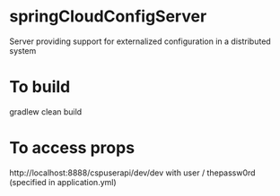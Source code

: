 # springCloudConfigServer
Server providing support for externalized configuration in a distributed system


# To build
gradlew clean build


# To access props
http://localhost:8888/cspuserapi/dev/dev with user / thepassw0rd (specified in application.yml)
